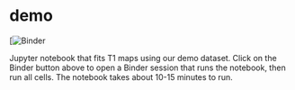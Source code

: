 # demo
[![Binder](https://mybinder.org/v2/gh/rrsg2020/demo/binder_fix?filepath=demo%2Fdemo.ipynb)

Jupyter notebook that fits T1 maps using our demo dataset. Click on the Binder button above to open a Binder session that runs the notebook, then run all cells. The notebook takes about 10-15 minutes to run.
